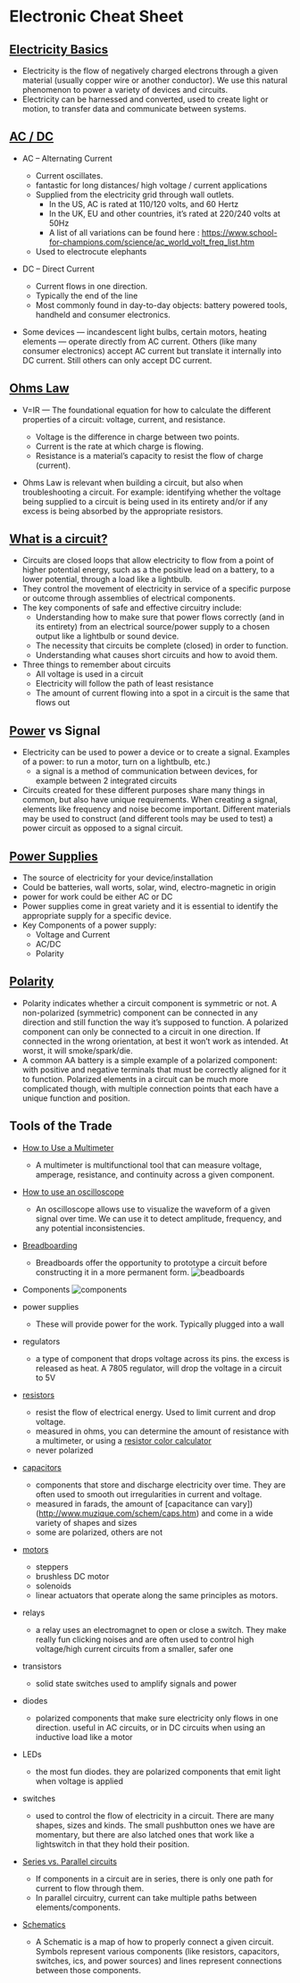 # Electronic Cheat Sheet

## [Electricity Basics](https://learn.sparkfun.com/tutorials/what-is-electricity)
* Electricity is the flow of negatively charged electrons through a given material (usually copper wire or another conductor). We use this natural phenomenon to power a variety of devices and circuits.
* Electricity can be harnessed and converted, used to create light or motion, to transfer data and communicate between systems.

## [AC / DC](https://learn.sparkfun.com/tutorials/alternating-current-ac-vs-direct-current-dc)
* AC – Alternating Current
   * Current oscillates.
   * fantastic for long distances/ high voltage / current applications
   * Supplied from the electricity grid through wall outlets.
     * In the US, AC is rated at 110/120 volts, and 60 Hertz
     * In the UK, EU and other countries, it’s rated at 220/240 volts at 50Hz
     * A list of all variations can be found here : https://www.school-for-champions.com/science/ac_world_volt_freq_list.htm
   * Used to electrocute elephants

* DC – Direct Current
   * Current flows in one direction.
   * Typically the end of the line
   * Most commonly found in day-to-day objects: battery powered tools, handheld and consumer electronics.

* Some devices — incandescent light bulbs, certain motors, heating elements — operate directly from AC current. Others (like many consumer electronics) accept AC current but translate it internally into DC current. Still others can only accept DC current.

## [Ohms Law](https://learn.sparkfun.com/tutorials/voltage-current-resistance-and-ohms-law)
* V=IR — The foundational equation for how to calculate the different properties of a circuit: voltage, current, and resistance.  
  * Voltage is the difference in charge between two points.
  * Current is the rate at which charge is flowing.
  * Resistance is a material’s capacity to resist the flow of charge (current).

* Ohms Law is relevant when building a circuit, but also when troubleshooting a circuit. For example:  identifying whether the voltage being supplied to a circuit is being used in its entirety and/or if any excess is being absorbed by the appropriate resistors.

## [What is a circuit?](https://learn.sparkfun.com/tutorials/what-is-a-circuit)
* Circuits are closed loops that allow electricity to flow from a point of higher potential energy, such as a the positive lead on a battery, to a lower potential, through a load like a lightbulb.
* They control the movement of electricity in service of a specific purpose or outcome through assemblies of electrical components.
* The key components of safe and effective circuitry include:
  * Understanding how to make sure that power flows correctly (and in its entirety) from an electrical source/power supply to a chosen output like a lightbulb or sound device.
  * The necessity that circuits be complete (closed) in order to function.
  * Understanding what causes short circuits and how to avoid them.
* Three things to remember about circuits
  * All voltage is used in a circuit
  * Electricity will follow the path of least resistance
  * The amount of current flowing into a spot in a circuit is the same that flows out

## [Power](https://learn.sparkfun.com/tutorials/electric-power) vs Signal
* Electricity can be used to power a device or to create a signal. Examples of a power: to run a motor, turn on a lightbulb, etc.)
  * a signal is a method of communication between devices, for example between 2 integrated circuits
* Circuits created for these different purposes share many things in common, but also have unique requirements. When creating a signal, elements like frequency and noise become important. Different materials may be used to construct (and different tools may be used to test) a power circuit as opposed to a signal circuit.

## [Power Supplies](https://learn.adafruit.com/power-supplies)
* The source of electricity for your device/installation
* Could be batteries, wall worts, solar, wind, electro-magnetic in origin
* power for work could be either AC or DC
* Power supplies come in great variety and it is essential to identify the appropriate supply for a specific device.
* Key Components of a power supply:
  * Voltage and Current
  * AC/DC
  * Polarity

## [Polarity](https://learn.sparkfun.com/tutorials/polarity)
* Polarity indicates whether a circuit component is symmetric or not. A non-polarized (symmetric) component can be connected in any direction and still function the way it’s supposed to function. A polarized component can only be connected to a circuit in one direction. If connected in the wrong orientation, at best it won’t work as intended. At worst, it will smoke/spark/die.
* A common AA battery is a simple example of a polarized component: with positive and negative terminals that must be correctly aligned for it to function. Polarized elements in a circuit can be much more complicated though, with multiple connection points that each have a unique function and position.

## Tools of the Trade
* [How to Use a Multimeter](https://learn.sparkfun.com/tutorials/how-to-use-a-multimeter)
  * A multimeter is multifunctional tool that can measure voltage, amperage, resistance, and continuity across a given component.

* [How to use an oscilloscope](https://learn.sparkfun.com/tutorials/how-to-use-an-oscilloscope)
  * An oscilloscope allows use to visualize the waveform of a given signal over time. We can use it to detect amplitude, frequency, and any potential inconsistencies.
  
* [Breadboarding](https://learn.sparkfun.com/tutorials/how-to-use-a-breadboard)
  * Breadboards offer the opportunity to prototype a circuit before constructing it in a more permanent form. 
![beadboards](/images/breadboards.png "various breadboards")

* Components
![components](/images/various-parts.png "various parts")

* power supplies
  * These will provide power for the work. Typically plugged into a wall
* regulators
  * a type of component that drops voltage across its pins. the excess is released as heat. A 7805 regulator, will drop the voltage in a circuit to 5V
* [resistors](https://learn.sparkfun.com/tutorials/resistors)
  * resist the flow of electrical energy. Used to limit current and drop voltage.
  * measured in ohms, you can determine the amount of resistance with a multimeter, or using a [resistor color calculator](https://www.digikey.com/en/resources/conversion-calculators/conversion-calculator-resistor-color-code-4-band)
  * never polarized
* [capacitors](https://learn.sparkfun.com/tutorials/capacitors)
  * components that store and discharge electricity over time. They are often used to smooth out irregularities in current and voltage.
  * measured in farads, the amount of [capacitance can vary])(http://www.muzique.com/schem/caps.htm) and come in a wide variety of shapes and sizes
  * some are polarized, others are not
* [motors](https://learn.sparkfun.com/tutorials/motors-and-selecting-the-right-one)
  * steppers
  * brushless DC motor
  * solenoids
  * linear actuators that operate along the same principles as motors.
* relays
  * a relay uses an electromagnet to open or close a switch. They make really fun clicking noises and are often used to control high voltage/high current circuits from a smaller, safer one
* transistors
  * solid state switches used to amplify signals and power
* diodes
  * polarized components that make sure electricity only flows in one direction. useful in AC circuits, or in DC circuits when using an inductive load like a motor
* LEDs
  * the most fun diodes. they are polarized components that emit light when voltage is applied
* switches
  * used to control the flow of electricity in a circuit. There are many shapes, sizes and kinds. The small pushbutton ones we have are momentary, but there are also latched ones that work like a lightswitch in that they hold their position.
* [Series vs. Parallel circuits](https://learn.sparkfun.com/tutorials/series-and-parallel-circuits)
  * If components in a circuit are in series, there is only one path for current to flow through them.  
  * In parallel circuitry, current can take multiple paths between elements/components.
* [Schematics](https://learn.sparkfun.com/tutorials/how-to-read-a-schematic)
  * A Schematic is a map of how to properly connect a given circuit. Symbols represent various components (like resistors, capacitors, switches, ics, and power sources)  and lines represent connections between those components.

